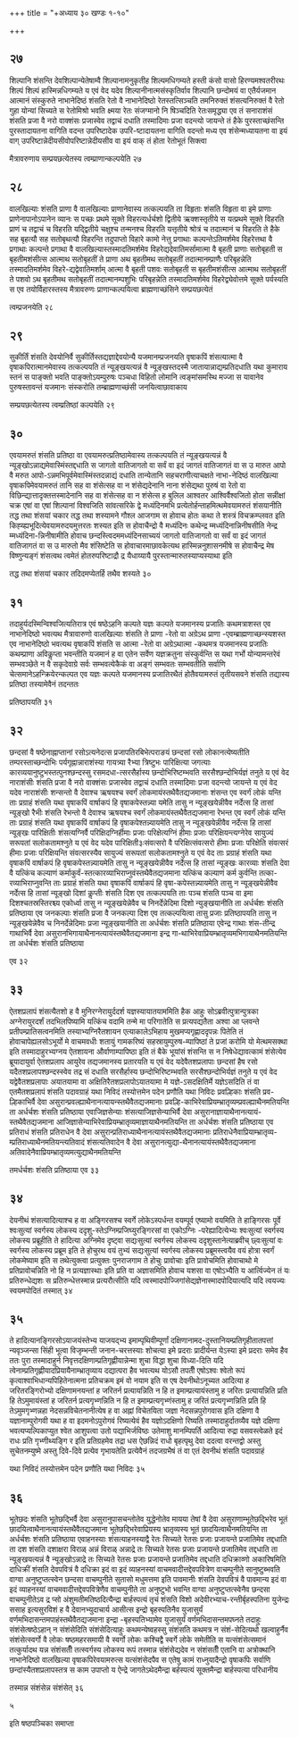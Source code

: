 +++
title = "+अध्याय ३० खण्डः १-१०"

+++



## २७
शिल्पानि शंसन्ति देवशिल्पान्येतेषाम्वै शिल्पानामनुकृतीह शिल्पमधिगम्यते
हस्ती कंसो वासो हिरण्यमश्वतरीरथः शिल्पं शिल्पं हास्मिन्नधिगम्यते य
एवं वेद यदेव शिल्पानीनात्मसंस्कृतिर्वाव शिल्पानि छन्दोमयं वा
एतैर्यजमान आत्मानं संस्कुरुते नाभानेदिष्ठं शंसति रेतो वै
नाभानेदिष्ठो रेतस्तत्सिञ्चति तमनिरुक्तं शंसत्यनिरुक्तं वै रेतो गुहा
योन्यां सिच्यते स रेतोमिश्रो भवति क्ष्मया रेतः संजग्मानो नि
षिञ्चदिति रेतःसमृद्ध्या एव तं सनाराशंसं शंसति प्रजा वै नरो
वाक्शंसः प्रजास्वेव तद्वाचं दधाति तस्मादिमाः प्रजा
वदन्त्यो जायन्ते तं हैके पुरस्ताच्छंसन्ति पुरस्तादायतना
वागिति वदन्त उपरिष्टादेक उपरि-ष्टादायतना वागिति वदन्तो मध्य एव
शंसेन्मध्यायतना वा इयं वाग् उपरिष्टान्नेदीयसीवोपरिष्टान्नेदीयसीव वा इयं
वाक् तं होता रेतोभूतं सिक्त्वा 

मैत्रावरुणाय सम्प्रयछत्येतस्य त्वम्प्राणान्कल्पयेति २७




 


## २८
वालखिल्याः शंसति प्राणा वै वालखिल्याः प्राणानेवास्य तत्कल्पयति ता
विहृताः शंसति विहृता वा इमे प्राणाः प्राणेनापानोऽपानेन
व्यानः स पच्छः प्रथमे सूक्ते विहरत्यर्धर्चशो द्वितीये
ऋक्शस्तृतीये स यत्प्रथमे सूक्ते विहरति प्राणं च
तद्वाचं च विहरति यद्द्वितीये चक्षुश्च तन्मनश्च विहरति यत्तृतीये
श्रोत्रं च तदात्मानं च विहरति ते हैके सह बृहत्यौ सह सतोबृथत्यौ
विहरन्ति तदुपाप्तो विहारे कामो नेत्तु प्रगाथाः
कल्पन्तेऽतिमर्शमेव विहरेत्तथा वै
प्रगाथाः कल्पन्ते प्रगाथा वै वालखिल्यास्तस्मादतिमर्शमेव
विहरेद्यदेवातिमर्सामात्मा वै बृहती प्राणाः सतोबृहती स
बृहतीमशंसीत्स आत्माथ सतोबृहतीं ते प्राणा अथ बृहतीमथ सतोबृहतीं
तदात्मानम्प्राणैः परिबृहन्नेति तस्मादतिमर्शमेव
विहरे-द्यद्वेवातिमर्शाम् आत्मा वै बृहती पशवः सतोबृहती स
बृहतीमशंसीत्स आत्माथ सतोबृहतीं ते पशवो ऽथ बृहतीमथ सतोबृहतीं
तदात्मानम्पशुभिः परिबृहन्नेति तस्मादतिमर्शमेव
विहरेद्व्येवोत्तमे सूक्ते पर्यस्यति स एव
तयोर्विहारस्तस्य मैत्रावरुणः प्राणान्कल्पयित्वा
ब्राह्मणाच्छंसिने सम्प्रयछत्येतं 

त्वम्प्रजनयेति २८




 


## २९
सुकीर्तिं शंसति देवयोनिर्वै सुकीर्तिस्तद्यज्ञाद्देवयोन्यै
यजमानम्प्रजनयति वृषाकपिं शंसत्यात्मा वै
वृषाकपिरात्मानमेवास्य तत्कल्पयति तं न्यूङ्खयत्यन्नं वै
न्यूङ्खस्तदस्मै जातायान्नाद्यम्प्रतिदधाति यथा
कुमाराय स्तनं स पाङ्क्तो भवति पाङ्क्तोऽयम्पुरुषः पञ्चधा विहितो
लोमानि त्वङ्मांसमस्थि मज्जा स यावानेव पुरुषस्तावन्तं यजमानः
संस्करोति तम्ब्राह्मणाच्छंसी जनयित्वाछावाकाय 

सम्प्रयछत्येतस्य त्वम्प्रतिष्ठां कल्पयेति २९




 


## ३०
एवयामरुतं शंसति प्रतिष्ठा वा एवयामरुत्प्रतिष्ठामेवास्य तत्कल्पयति तं
न्यूङ्खयत्यन्नं वै न्यूङ्खोऽन्नाद्यमेवास्मिंस्तद्दधाति स जागतो
वातिजागतो वा सर्वं वा इदं जागतं वातिजागतं वा स उ मारुत आपो वै मरुत
आपो-ऽन्नमभिपूर्वमेवास्मिंस्तदन्नाद्यं दधाति तान्येतानि
सहचराणीत्याचक्षते नाभा-नेदिष्ठं वालखिल्या
वृषाकपिमेवयामरुतं तानि सह वा शंसेत्सह वा न शंसेद्यदेनानि नाना
शंसेद्यथा पुरुषं वा रेतो वा विछिन्द्यात्तादृक्तत्तस्मादेनानि
सह वा शंसेत्सह वा न शंसेत्स ह बुलिल आश्वतर आश्विर्वैश्वजितो होता
सन्नीक्षां चक्र एषां वा एषां शिल्पानां विश्वजिति सांवत्सरिके
द्वे मध्यंदिनमभि प्रत्येतोर्हन्ताहमित्थमेवयामरुतं शंसयानीति तद्ध
तथा शंसयां चकार तद्ध तथा शस्यामने गौश्ल आजगाम स होवाच होतः कथा ते
शस्त्रं विचक्रम्प्लवत इति
किह्य्ह्यभूदित्येवयामरुदयमुत्तरतः
शस्यत इति स होवाचैन्द्रो वै मध्यंदिनः कथेन्द्र म्मध्यंदिनान्निनीषसीति
नेन्द्र म्मध्यंदिना-न्निनीषामीति होवाच छन्दस्त्विदममध्यंदिनसाच्ययं
जागतो वातिजागतो वा सर्वं वा इदं जागतं वातिजागतं वा स उ मारुतो मैव
शंसिष्टेति स होवाचारमाछावकेत्यथ हास्मिन्ननुशासनमीषे स
होवाचैन्द्र मेष विष्णुन्यङ्गं शंसत्वथ त्वमेतं होतरुपरिष्टाद्रौ
द्र यैधाय्यायै पुरस्तान्मारुतस्याप्यस्याथा इति 

तद्ध तथा शंसयां चकार तदिदमप्येतर्हि तथैव शस्यते ३०




 


## ३१
तदाहुर्यदस्मिन्विश्वजित्यतिरात्र एवं षष्ठेऽहनि कल्पते यज्ञः कल्पते
यजमानस्य प्रजातिः कथमत्राशस्त एव नाभानेदिष्ठो भवत्यथ
मैत्रावारुणो वालखिल्याः शंसति ते प्राणा -रेतो वा
अग्रेऽथ प्राणा -एवम्ब्राह्मणाच्छन्स्यशस्त एव नाभानेदिष्ठो
भवत्यथ वृषाकपिं शंसति स आत्मा -रेतो वा अग्रेऽथात्मा -कथमत्र
यजमानस्य प्रजातिः कथम्प्राणा अविकॢप्ता भवन्तीति यजमानं ह
वा एतेन सर्वेण यज्ञक्रतुना संस्कुर्वन्ति स यथा गर्भो योन्यामन्तरेवं
सम्भवञ्छेते न वै सकृदेवाग्रे सर्वः सम्भवत्येकैकं वा अङ्गं सम्भवतः
सम्भवतीति सर्वाणि चेत्समानेऽहन्क्रियेरन्कल्पत एव यज्ञः कल्पते
यजमानस्य प्रजातिरथैतं होतैवयामरुतं तृतीयसवने शंसति तद्यास्य प्रतिष्ठा
तस्यामेवैनं तदन्ततः 

प्रतिष्ठापयति ३१




 


## ३२
छन्दसां वै षष्ठेनाह्नाप्तानां रसोऽत्यनेदत्स प्रजापतिरबिभेत्पराङयं
छन्दसां रसो लोकानत्येष्यतीति तम्परस्ताच्छन्दोभिः
पर्यगृह्नान्नाराशंस्या गायत्र्या रैभ्या
त्रिष्टुभः पारिक्षित्या जगत्याः
कारव्ययानुष्टुभस्तत्पुनश्छन्दस्सु
रसमदधा-त्सरसैर्हास्य छन्दोभिरिष्टम्भवति सरसैश्छन्दोभिर्यज्ञं तनुते य एवं
वेद नाराशंसीः शंसति प्रजा वै नरो वाक्शंसः प्रजास्वेव तद्वाचं दधाति
तस्मादिमाः प्रजा वदन्त्यो जायन्ते य एवं वेद यदेव नाराशंसीः
शन्सन्तो वै देवाश्च ऋषयश्च स्वर्गं लोकमायंस्तथैवैतद्यजमानाः शंसन्त
एव स्वर्गं लोकं यन्ति ताः प्रग्राहं शंसति यथा वृषाकपिं वार्षाकपं हि
वृषाकपेस्तन्न्या यमेति तासु न न्यूङ्खयेन्नीवैव नर्देत्स हि तासां
न्यूङ्खो रैभीः शंसति रेभन्तो वै देवाश्च ऋषयश्च स्वर्गं
लोकमायंस्तथैवैतद्यजमाना रेभन्त एव स्वर्गं लोकं यन्ति ताः
प्रग्राहं शंसति यथा वृषाकपिं वार्षाकपं हि वृषाकपेश्तन्न्यायमेति
तासु न न्यूङ्खयेन्नीवैव नर्देत्स हि तासां न्यूङ्खः पारिक्षितीः
शंसत्यग्निर्वै परिक्षिदग्निर्हीमाः प्रजाः
परिक्षेत्यग्निं हीमाः प्रजाः
परिक्षियन्त्यग्नेरेव सायुज्यं सरूपतां
सलोकतामश्नुते य एवं वेद यदेव पारिक्षिती३ःसंवत्सरो वै
परिक्षित्संवत्सरो हीमाः प्रजाः परिक्षेति संवत्सरं हीमाः प्रजाः
परिक्षियन्ति संवत्सरस्यैव सायुज्यं सरूपतां सलोकतामश्नुते य एवं
वेद ताः प्रग्राहं शंसति यथा वृषाकपिं वार्षाकपं हि
वृषाकपेस्तन्न्यायमेति तासु न
न्यूङ्खयेन्नीवैव नर्देत्स हि तासां न्यूङ्खः कारव्याः शंसति
देवा वै यत्किंच कल्याणं
कर्माकुर्वं-स्तत्कारव्याभिराप्नुवंस्तथैवैतद्यजमाना
यत्किंच कल्याणं कर्म कुर्वन्ति तत्का-रव्याभिराप्नुवन्ति ताः प्रग्राहं
शंसति यथा वृषाकपिं वार्षाकपं हि वृषा-कपेस्तन्न्यायमेति तासु न
न्यूङ्खयेन्नीवैव नर्देत्स हि तासां न्यूङ्खो दिशां कॢप्तीः
शंसति दिश एव तत्कल्पयति ताः पञ्च शंसति पञ्च वा इमा
दिशश्चतस्रस्तिरश्च्य एकोर्ध्वा तासु न
न्यूङ्खयेन्नेवैव च निनर्देन्नेदिमा दिशो
न्युङ्खयानीति ता अर्धर्चशः शंसति प्रतिष्ठाया एव
जनकल्पाः शंसति प्रजा वै जनकल्पा दिश एव तत्कल्पयित्वा तासु प्रजाः
प्रतिष्ठापयति तासु न न्यूङ्खयेन्नेवैव च निनर्देन्नेदिमाः प्रजा
न्यूङ्खयानीति ता अर्धर्चशः शंसति प्रतिष्ठाया एवेन्द्र गाथाः
शंस-तीन्द्र गाथाभिर्वै देवा असुरानभिगायाथैनानत्यायंस्तथैवैतद्यजमाना
इन्द्र गा-थाभिरेवाप्रियम्भ्रातृव्यमभिगायाथैनमतियन्ति ता अर्धर्चशः
शंसति प्रतिष्ठाया 

एव ३२




 


## ३३
ऐतशप्रलापं शंसत्यैतशो ह वै मुनिरग्नेरायुर्ददर्श यज्ञस्यायातयाममिति हैक
आहुः सोऽब्रवीत्पुत्रान्पुत्रका अग्नेरायुरदर्शं तदभिलपिष्यामि यत्किंच
वदामि तन्मे मा परिगातेति स प्रत्यपद्यतैता अश्वा आ प्लवन्ते
प्रतीपम्प्रातिसत्वनमिति तस्याभ्यग्निरैतशायन
एत्याकालेऽभिहाय मुखमप्यगृह्णाददृपन्नः पितेति तं होवाचापेह्यलसोऽभूर्यो
मे वाचमवधीः शतायुं गामकरिष्यं सहस्रायुम्पुरुष-म्पापिष्ठां ते प्रजां
करोमि यो मेत्थमसक्था इति तस्मादाहुरभ्यग्नय ऐतशायना
और्वाणाम्पापिष्ठा इति तं बैके भूयांसं
शंसन्ति स न निषेधेद्यावत्कामं शंसेत्येव ब्रूयादायुर्वा ऐतशप्रलाप
आयुरेव तद्यजमानस्य प्रतारयति य एवं वेद यदेवैतशप्रलापाः छन्दसां हैष
रसो यदैतशप्रलापश्छन्दस्स्वेव तद्र सं दधाति सरसैर्हास्य
छन्दोभिरिष्टम्भवति सरसैश्छन्दोभिर्यज्ञं
तनुते य एवं वेद यद्वेवैतशप्रलापाः अयातयामा वा
अक्षितिरैतशप्रलापोऽयातयामा मे
यज्ञे-ऽसदक्षितिर्मे यज्ञेऽसदिति तं वा एतमैतशप्रलापं
शंसति पदावग्राहं यथा निविदं तस्योत्तमेन पदेन प्रणौति यथा
निविदः प्रवल्हिकाः शंसति प्रव-ल्हिकाभिर्वै देवा
असुरान्प्रवल्ह्याथैनानत्यायन्स्तथैवैतद्यजमानाः
प्रवल्हि-काभिरेवाप्रियम्भ्रातृव्यम्प्रवल्ह्याथैनमतियन्ति ता अर्धर्चशः
शंसति प्रतिष्ठाया एवाजिज्ञसेन्याः शंसत्याजिज्ञसेन्याभिर्वै देवा
असुरानाज्ञायाथैनानत्यायं-स्तथैवैतद्यजमाना
आजिज्ञासेन्याभिरेवाप्रियम्भ्रातृव्यमाज्ञायाथैनमतियन्ति
ता अर्धर्चशः शंसति प्रतिष्ठाया एव प्रतिराधं शंसति प्रतिराधेन वै देवा
असुरान्प्रतिराध्याथैनानत्यायंस्तथैवैतद्यजमानाः
प्रतिराधेनैवाप्रियाम्भ्रातृव्य-म्प्रतिराध्याथैनमतियन्त्यतिवादं
शंसत्यतिवादेन वै देवा असुरानत्युद्या-थैनानत्यायंस्तथैवैतद्यजमाना
अतिवादेनैवाप्रियम्भ्रातृव्यमत्युद्याथैनमतियन्ति 

तमर्धर्चशः शंसति प्रतिष्ठाया एव ३३




 


## ३४
देयनीथं शंसत्यादित्याश्च ह वा अङ्गिरसश्च स्वर्गे लोकेऽस्पर्धन्त
वयम्पूर्व एष्यामो वयमिति ते हाङ्गिरसः पूर्वे
श्वःसुत्यां स्वर्गस्य लोकस्य
ददृशु-स्तेऽग्निम्प्रजिघ्युरङ्गिरसां
वा एकोऽग्निः -परेह्यादित्येभ्यः श्वःसुत्यां स्वर्गस्य लोकस्य
प्रब्रूहीति ते हादित्या अग्निमेव दृष्ट्वा
सद्यःसुत्यां स्वर्गस्य लोकस्य
ददृशुस्तानेत्याब्रवीच्
छ्वःसुत्यां वः स्वर्गस्य लोकस्य प्रब्रूम इति ते होचुरथ
वयं तुभ्यं सद्यःसुत्यां स्वर्गस्य लोकस्य प्रब्रूमस्त्वयैव वयं होत्रा
स्वर्गं लोकमेष्याम इति स तथेत्युक्त्वा प्रत्युक्तः पुनराजगाम ते होचुः
प्रावोचाः इति प्रावोचमिति होवाचाथो मे प्रतिप्रावोचन्निति नो हि न
प्रत्यज्ञास्थाः इति प्रति वा अज्ञासमिति होवाच यशसा वा एषोऽभ्यैति य
आर्त्विज्येन तं यः प्रतिरुन्धेद्यशः स प्रतिरुन्धेत्तस्मान्न
प्रत्यरौत्सीति यदि त्वस्मादपोज्जिगांसेद्यज्ञेनास्मादपोदियात्यदि यदि त्वयज्यः स्वयमपोदितं तस्मात् ३४




 


## ३५
ते हादित्यानङ्गिरसोऽयाजयंस्तेभ्य याजयद्भ्य इमाम्पृथिवीम्पूर्णां
दक्षिणानामद-दुस्तानियम्प्रतिगृहीतातपत्तां न्यवृञ्जन्सा
सिंही भूत्वा विजृम्भन्ती जनान-चरत्तस्याः शोचत्या इमे प्रदराः
प्रादीर्यन्त येऽस्या इमे प्रदराः समेव हैव ततः
पुरा तस्मादाहुर्न निवृत्तदक्षिणाम्प्रतिगृह्णीयान्नेन्मा शुचा
विद्धा शुचा विध्या-दिति यदि
त्वेनाम्प्रतिगृह्णीयादप्रियायैनाम्भ्रातृव्याय
दद्यात्परा हैव भवत्यथ योऽसौ तपतीँ एषोऽश्वः श्वेतो रूपं
कृत्वाश्वाभिधान्यपिहितेनात्मना
प्रतिचक्रम इमं वो नयाम इति स एष देवनीथोऽनूच्यत आदित्या ह
जरितरङ्गिरोभ्यो दक्षिणामनयन्तां ह जरितर्न प्रत्यायन्निति न हि त
इमाम्प्रत्यायंस्तामु ह जरितः प्रत्यायन्निति प्रति हि तेऽमुमायंस्तां ह
जरितर्न प्रत्यगृभ्णन्निति न हि त इमाम्प्रत्यगृभ्णंस्तामु ह जरितं
प्रत्यगृभ्णन्निति प्रति हि तेऽमुमगृभ्णन्नहा
नेदसन्नविचेतनानीत्येष ह वा अह्नां
विचेतयिता जज्ञा नेदसन्नपुरोगवास इति दक्षिणा वै
यज्ञानाम्पुरोगवी यथा ह वा इदमनोऽपुरोगवं
रिष्यत्येवं हैव यज्ञोऽदक्षिणो रिष्यति तस्मादाहुर्दातव्यैव यज्ञे
दक्षिणा भवत्यप्यल्पिकाप्युत श्वेत आशुपत्वा उतो
पद्याभिर्जविष्ठः उतेमाशु मानम्पिपर्ति आदित्या
रुद्रा वसवस्त्वेळते इदं राधः प्रति गृभ्णीथ्यङ्गि र इति
प्रतिग्रहमेव तद्रा धस ऐछन्निदं राधो बृहत्पृथु
देवा ददत्वा वरन्तद्वो अस्तु सुचेतनम्युष्मे अस्तु दिवे-दिवे
प्रत्येव गृभायतेति प्रत्येवैनं तदजग्रभैषं तं वा एतं
देवनीथं शंसति पदावग्राहं 

यथा निविदं तस्योत्तमेन पदेन प्रणौति यथा निविदः ३५




 


## ३६
भूतेछदः शंसति भूतेछद्भिर्वै देवा असुरानुपासचन्तोतेव युद्धेनोतेव मायया
तेषां वै देवा असुराणाम्भूतेछद्भिरेव भूतं
छादयित्वाथैनानत्यायंस्तथैवैतद्यजमाना
भूतेछद्भिरेवाप्रियस्य भ्रातृव्यस्य भूतं छादयित्वाथैनमतियन्ति ता
अर्धर्चशः शंसति प्रतिष्ठाया एवाहनस्याः
शंसत्याहनस्याद्वै रेतः सिच्यते रेतसः
प्रजाः प्रजायन्ते प्रजातिमेव तद्दधाति ता दश शंसति दशाक्षरा
विराळ् अन्नं विराळ् अन्नाद्रे तः सिच्यते रेतसः प्रजाः
प्रजायन्ते प्रजातिमेव तद्दधाति ता न्यूङ्खयत्यन्नं वै
न्यूङ्खोऽन्नाद्रे तः सिच्यते रेतसः प्रजाः प्रजायन्ते
प्रजातिमेव तद्दधाति दधिक्राव्णो अकारिषमिति दाधिक्रीं
शंसति देवपवित्रं वै दधिक्रा इदं वा इदं व्याहनस्यां
वाचमवादीत्तद्देवपवित्रेण वाचम्पुनीते
सानुष्टुब्भवति वाग्वा अनुष्टुप्तत्स्वेन छन्दसा
वाचम्पुनीते सुतासो मधुमत्तमा इति पावमानीः शंसति
देवपवित्रं वै पावमान्य इदं वा इदं व्याहनस्यां
वाचमवादीत्तद्देवपवित्रेणैव वाचम्पुनीते
ता अनुष्टुभो भवन्ति वाग्वा अनुष्टुप्तत्स्वेनैव छन्दसा वाचम्पुनीतेऽव द्र
प्सो अंशुमतीमतिष्ठदित्यैन्द्रा बार्हस्पत्यं तृचं शंसति विशो
अदेवीरभ्याच-रन्तीर्बृहस्पतिना युजेन्द्रः ससाह
इत्यसुरविशं ह वै देवानभ्युदाचार्य आसीत्स इन्द्रो बृहस्पतिनैव
युजासुर्यं वर्णमभिदासन्तमपाहंस्तथैवैतद्यजमाना इन्द्रा
-बृहस्पतिभ्यामेव युजासुर्यं वर्णमभिदासन्तमपघ्नते तदाहुः
संशंसेत्षष्ठेऽहान् न संशंसेदिति
संशंसेदित्याहुः कथमन्येष्वहस्सु संशंसति
कथमत्र न संशं-सेदित्यथो खल्वाहुर्नैव संशंसेत्स्वर्गो वै लोकः
षष्ठमहरसमायी वै स्वर्गो लोकः कश्चिद्वै स्वर्गे लोके समेतीति
स यत्संशंसेत्समानं तत्कुर्यादथ यन्न संशंसतीँ तत्स्वर्गस्य लोकस्य रूपं
तस्मान्न संशंसेद्यदेव न संशंसतीँ एतानि वा अत्रोक्थानि नाभानेदिष्ठो
वालखिल्या वृषाकपिरेवयामरुत्स यत्संशंसेदपैव स एतेषु कामं
राध्नुयादैन्द्रो वृषाकपिः सर्वाणि
छन्दांस्यैतशप्रलापस्तत्र स काम
उपाप्तो य ऐन्द्रे जागतेऽथेदमैन्द्रा बर्हस्पत्यं सूक्तमैन्द्रा
बार्हस्पत्या परिधानीय 

तस्मान्न संशंसेन्न संशंसेत् ३६


   
५

इति षष्ठपञ्चिका समाप्ता

 